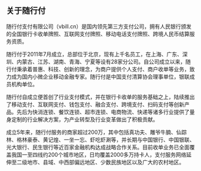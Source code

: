 ## 关于随行付    
随行付支付有限公司（vbill.cn）是国内领先第三方支付公司，拥有人民银行颁发的全国银行卡收单牌照、互联网支付牌照、移动电话支付牌照、跨境人民币结算服务资质。

随行付于2011年7月成立，总部位于北京，现有上千名员工，在上海、广东、深圳、内蒙古、江苏、湖南、青海、宁夏等设有28家分公司。自公司成立以来，随行付秉承着普惠、科技、创新的理念，为商户提供个人支付、商户收单等业务，致力成为国内小微企业移动金融专家。随行付是中国支付清算协会理事单位，银联成员机构单位。

随行付自成立便首创了行业支付模式，并在银行卡收单的服务基础之上，陆续推出了移动支付、互联网支付、钱包支付、融合支付、跨境支付、扫码支付等创新产品。先后为快消连锁、餐饮连锁、超市连锁、电商物流、快递等诸多行业提供了量身定制的行业解决方案，为产业转型及行业变革做出了积极贡献。

成立5年来，随行付服务的商家超过200万，其中包括真功夫、雕爷牛腩、仙踪林、格林豪泰、黄记煌、一坐一忘、虾吃虾涮等，并长期与中国银行、中国银联、光大银行、民生银行等近百家金融机构达成战略合作关系。目前收单业务已全面覆盖我国一至四线约200个城市地区，日均覆盖2000多万持卡人，支付服务网络延伸至二级地市、县域、中西部偏远地区、少数民族地区以及广大的农村地区。